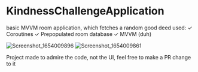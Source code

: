 # KindnessChallengeApplication
basic MVVM room application, which fetches a random good deed
used:
✓ Coroutines
✓ Prepopulated room database
✓ MVVM (duh)

![Screenshot_1654009896](https://user-images.githubusercontent.com/98784426/171207981-8c88484c-eee2-4a75-9f58-a12d39e10610.png)
![Screenshot_1654009861](https://user-images.githubusercontent.com/98784426/171207990-24f930d9-f293-441c-8dc2-74de1db08335.png)

Project made to admire the code, not the UI, feel free to make a PR change to it
